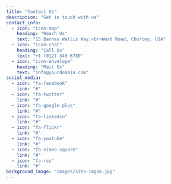 ```yaml
---
title: "Contact Us"
description: "Get in touch with us"
contact_info:
  - icon: "icon-map"
    heading: "Reach Us"
    text: "15 Barnes Wallis Way,<br>West Road, Chorley, USA"
  - icon: "icon-chat"
    heading: "Call Us"
    text: "+1 (012) 345 6789"
  - icon: "icon-envelope"
    heading: "Mail Us"
    text: "info@yourdomain.com"
social_media:
  - icon: "fa-facebook"
    link: "#"
  - icon: "fa-twitter"
    link: "#"
  - icon: "fa-google-plus"
    link: "#"
  - icon: "fa-linkedin"
    link: "#"
  - icon: "fa-flickr"
    link: "#"
  - icon: "fa-youtube"
    link: "#"
  - icon: "fa-vimeo-square"
    link: "#"
  - icon: "fa-rss"
    link: "#"
background_image: "images/site-img16.jpg"
---
```

